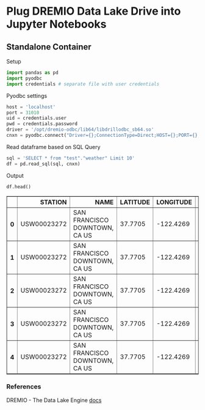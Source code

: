 # Plug DREMIO Data Lake Drive into Jupyter Notebooks

## Standalone Container

Setup
```python
import pandas as pd 
import pyodbc
import credentials # separate file with user credentials
```

Pyodbc settings
```python
host = 'localhost'
port = 31010
uid = credentials.user
pwd = credentials.password
driver = '/opt/dremio-odbc/lib64/libdrillodbc_sb64.so'
cnxn = pyodbc.connect("Driver={};ConnectionType=Direct;HOST={};PORT={};AuthenticationType=Plain;UID={};PWD={};".format(driver, host, port, uid, pwd), autocommit=True)
```

Read dataframe based on SQL Query
```python
sql = 'SELECT * from "test"."weather" Limit 10'
df = pd.read_sql(sql, cnxn)
```

Output
```python
df.head()
```

<div>
<table border="1" class="dataframe">
  <thead>
    <tr style="text-align: right;">
      <th></th>
      <th>STATION</th>
      <th>NAME</th>
      <th>LATITUDE</th>
      <th>LONGITUDE</th>
      <th>ELEVATION</th>
      <th>DATE</th>
      <th>PRCP</th>
      <th>SNOW</th>
      <th>SNWD</th>
      <th>TAVG</th>
      <th>TMAX</th>
      <th>TMIN</th>
    </tr>
  </thead>
  <tbody>
    <tr>
      <th>0</th>
      <td>USW00023272</td>
      <td>SAN FRANCISCO DOWNTOWN, CA US</td>
      <td>37.7705</td>
      <td>-122.4269</td>
      <td>45.7</td>
      <td>2018-01-01</td>
      <td>0.00</td>
      <td></td>
      <td></td>
      <td></td>
      <td>61</td>
      <td>48</td>
    </tr>
    <tr>
      <th>1</th>
      <td>USW00023272</td>
      <td>SAN FRANCISCO DOWNTOWN, CA US</td>
      <td>37.7705</td>
      <td>-122.4269</td>
      <td>45.7</td>
      <td>2018-01-02</td>
      <td>0.00</td>
      <td></td>
      <td></td>
      <td></td>
      <td>61</td>
      <td>52</td>
    </tr>
    <tr>
      <th>2</th>
      <td>USW00023272</td>
      <td>SAN FRANCISCO DOWNTOWN, CA US</td>
      <td>37.7705</td>
      <td>-122.4269</td>
      <td>45.7</td>
      <td>2018-01-03</td>
      <td>0.09</td>
      <td></td>
      <td></td>
      <td></td>
      <td>58</td>
      <td>53</td>
    </tr>
    <tr>
      <th>3</th>
      <td>USW00023272</td>
      <td>SAN FRANCISCO DOWNTOWN, CA US</td>
      <td>37.7705</td>
      <td>-122.4269</td>
      <td>45.7</td>
      <td>2018-01-04</td>
      <td>0.06</td>
      <td></td>
      <td></td>
      <td></td>
      <td>63</td>
      <td>53</td>
    </tr>
    <tr>
      <th>4</th>
      <td>USW00023272</td>
      <td>SAN FRANCISCO DOWNTOWN, CA US</td>
      <td>37.7705</td>
      <td>-122.4269</td>
      <td>45.7</td>
      <td>2018-01-05</td>
      <td>0.26</td>
      <td></td>
      <td></td>
      <td></td>
      <td>61</td>
      <td>52</td>
    </tr>
  </tbody>
</table>
</div>

### References

DREMIO - The Data Lake Engine [docs](https://docs.dremio.com/)